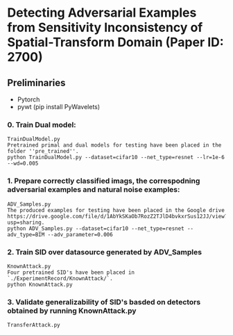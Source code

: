 # Detecting Adversarial Examples from Sensitivity Inconsistency of Spatial-Transform Domain (Paper ID: 2700)


## Preliminaries

* Pytorch
* pywt (pip install PyWavelets)

### 0. Train Dual model:
	TrainDualModel.py
	Pretrained primal and dual models for testing have been placed in the folder ''pre_trained''.
	python TrainDualModel.py --dataset=cifar10 --net_type=resnet --lr=1e-6 --wd=0.005
	
### 1. Prepare correctly classified imags, the correspodning adversarial examples and natural noise examples:
	ADV_Samples.py
	The produced examples for testing have been placed in the Google drive https://drive.google.com/file/d/1AbYkSKaOb7RozZ2TJlD4bvkxrSus12JJ/view?usp=sharing.
	python ADV_Samples.py --dataset=cifar10 --net_type=resnet --adv_type=BIM --adv_parameter=0.006

### 2. Train SID over datasource generated by ADV_Samples
	KnownAttack.py
	Four pretrained SID's have been placed in `./ExperimentRecord/KnownAttack/`.
	python KnownAttack.py 
	
### 3. Validate generalizability of SID's basded on detectors obtained by running KnownAttack.py
	TransferAttack.py


